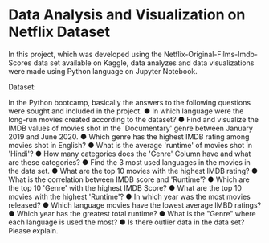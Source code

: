 # Data Analysis and Visualization on Netflix Dataset 

In this project, which was developed using the Netflix-Original-Films-Imdb-Scores data set available on Kaggle, data analyzes and data visualizations were made using Python language on Jupyter Notebook.

Dataset:

In the Python bootcamp, basically the answers to the following questions were sought and included in the project.
● In which language were the long-run movies created according to the dataset?
● Find and visualize the IMDB values ​​of movies shot in the 'Documentary' genre between January 2019 and June 2020.
● Which genre has the highest IMDB rating among movies shot in English?
● What is the average 'runtime' of movies shot in 'Hindi'?
● How many categories does the 'Genre' Column have and what are these categories?
● Find the 3 most used languages ​​in the movies in the data set.
● What are the top 10 movies with the highest IMDB rating?
● What is the correlation between IMDB score and 'Runtime'?
● Which are the top 10 'Genre' with the highest IMDB Score?
● What are the top 10 movies with the highest 'Runtime'?
● In which year was the most movies released?
● Which language movies have the lowest average IMBD ratings?
● Which year has the greatest total runtime?
● What is the "Genre" where each language is used the most?
● Is there outlier data in the data set? Please explain.
